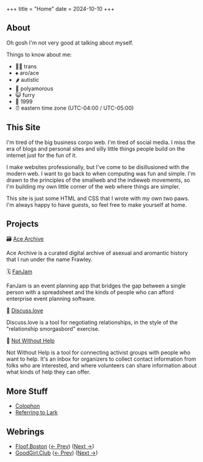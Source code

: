 +++
title = "Home"
date = 2024-10-10
+++

## About

Oh gosh I'm not very good at talking about myself.

Things to know about me:

- 🏳️‍⚧️ trans
- ♠️ aro/ace
- 🌶️ autistic
- 💚 polyamorous
- 😺 furry
- 🎂 1999
- ⏰ eastern time zone (UTC-04:00 / UTC-05:00)

## This Site

I'm tired of the big business corpo web. I'm tired of social media. I miss the
era of blogs and personal sites and silly little things people build on the
internet just for the fun of it.

I make websites professionally, but I've come to be disillusioned with the
modern web. I want to go back to when computing was fun and simple. I'm drawn to
the principles of the smallweb and the indieweb movements, so I'm building my
own little corner of the web where things are simpler.

This site is just some HTML and CSS that I wrote with my own two paws. I'm
always happy to have guests, so feel free to make yourself at home.

## Projects

🗃️ [Ace Archive](https://acearchive.lgbt/)

Ace Archive is a curated digital archive of asexual and aromantic history that I
run under the name Frawley.

🗓️ [FanJam](https://fanjam.live/)

FanJam is an event planning app that bridges the gap between a single person
with a spreadsheet and the kinds of people who can afford enterprise event
planning software.

🖤 [Discuss.love](https://discuss.love/)

Discuss.love is a tool for negotiating relationships, in the style of the
"relationship smorgasbord" exercise.

🛟 [Not Without Help](https://notwithout.help/)

Not Without Help is a tool for connecting activist groups with people who want
to help. It's an inbox for organizers to collect contact information from folks
who are interested, and where volunteers can share information about what kinds
of help they can offer.

## More Stuff

- [Colophon](@/colophon.md)
- [Referring to Lark](@/log/referring-to-lark.md)

## Webrings

- [Floof.Boston](https://floof.boston/) ([<- Prev](https://floof.boston?q=prev))
  ([Next ->](https://floof.boston?q=next))
- [GoodGirl.Club](https://goodgirl.club/)
  ([<- Prev](https://goodgirl.club?q=prev))
  ([Next ->](https://goodgirl.club?q=next))
